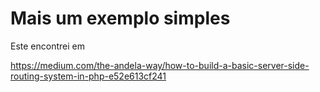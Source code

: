 # Mais um exemplo simples

Este encontrei em

https://medium.com/the-andela-way/how-to-build-a-basic-server-side-routing-system-in-php-e52e613cf241

